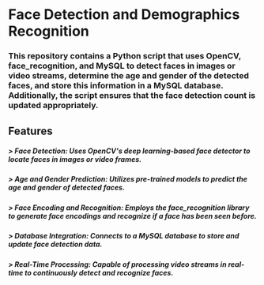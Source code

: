 # Face Detection and Demographics Recognition

### This repository contains a Python script that uses OpenCV, face_recognition, and MySQL to detect faces in images or video streams, determine the age and gender of the detected faces, and store this information in a MySQL database. Additionally, the script ensures that the face detection count is updated appropriately.

## Features

##### > Face Detection: Uses OpenCV's deep learning-based face detector to locate faces in images or video frames.
##### > Age and Gender Prediction: Utilizes pre-trained models to predict the age and gender of detected faces.
##### > Face Encoding and Recognition: Employs the face_recognition library to generate face encodings and recognize if a face has been seen before.
##### > Database Integration: Connects to a MySQL database to store and update face detection data.
##### > Real-Time Processing: Capable of processing video streams in real-time to continuously detect and recognize faces.
